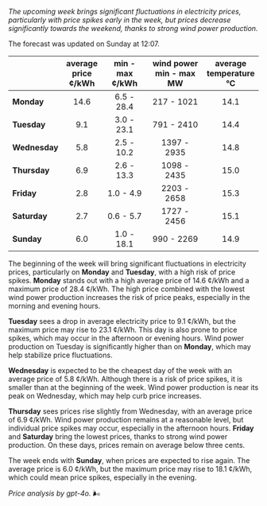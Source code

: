 *The upcoming week brings significant fluctuations in electricity prices, particularly with price spikes early in the week, but prices decrease significantly towards the weekend, thanks to strong wind power production.*

The forecast was updated on Sunday at 12:07.

|              | average<br>price<br>¢/kWh | min - max<br>¢/kWh | wind power<br>min - max<br>MW | average<br>temperature<br>°C |
|:-------------|:----------------:|:----------------:|:-------------:|:-------------:|
| **Monday**   |       14.6      |     6.5 - 28.4   |   217 - 1021  |      14.1     |
| **Tuesday**     |       9.1       |     3.0 - 23.1   |   791 - 2410  |      14.4     |
| **Wednesday** |       5.8       |     2.5 - 10.2   |  1397 - 2935  |      14.8     |
| **Thursday**     |       6.9       |     2.6 - 13.3   |  1098 - 2435  |      15.0     |
| **Friday**   |       2.8       |     1.0 - 4.9    |  2203 - 2658  |      15.3     |
| **Saturday**    |       2.7       |     0.6 - 5.7    |  1727 - 2456  |      15.1     |
| **Sunday**   |       6.0       |     1.0 - 18.1   |   990 - 2269  |      14.9     |

The beginning of the week will bring significant fluctuations in electricity prices, particularly on **Monday** and **Tuesday**, with a high risk of price spikes. **Monday** stands out with a high average price of 14.6 ¢/kWh and a maximum price of 28.4 ¢/kWh. The high price combined with the lowest wind power production increases the risk of price peaks, especially in the morning and evening hours.

**Tuesday** sees a drop in average electricity price to 9.1 ¢/kWh, but the maximum price may rise to 23.1 ¢/kWh. This day is also prone to price spikes, which may occur in the afternoon or evening hours. Wind power production on Tuesday is significantly higher than on **Monday**, which may help stabilize price fluctuations.

**Wednesday** is expected to be the cheapest day of the week with an average price of 5.8 ¢/kWh. Although there is a risk of price spikes, it is smaller than at the beginning of the week. Wind power production is near its peak on Wednesday, which may help curb price increases.

**Thursday** sees prices rise slightly from Wednesday, with an average price of 6.9 ¢/kWh. Wind power production remains at a reasonable level, but individual price spikes may occur, especially in the afternoon hours. **Friday** and **Saturday** bring the lowest prices, thanks to strong wind power production. On these days, prices remain on average below three cents.

The week ends with **Sunday**, when prices are expected to rise again. The average price is 6.0 ¢/kWh, but the maximum price may rise to 18.1 ¢/kWh, which could mean price spikes, especially in the evening.

*Price analysis by gpt-4o.* 🌬️
